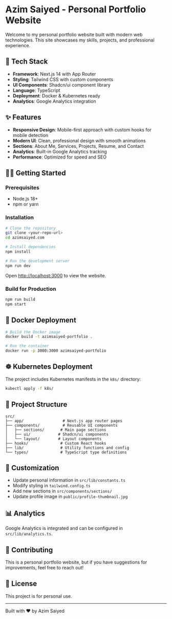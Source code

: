 # Azim Saiyed - Personal Portfolio Website

Welcome to my personal portfolio website built with modern web technologies. This site showcases my skills, projects, and professional experience.

## 🚀 Tech Stack

- **Framework**: Next.js 14 with App Router
- **Styling**: Tailwind CSS with custom components
- **UI Components**: Shadcn/ui component library
- **Language**: TypeScript
- **Deployment**: Docker & Kubernetes ready
- **Analytics**: Google Analytics integration

## ✨ Features

- **Responsive Design**: Mobile-first approach with custom hooks for mobile detection
- **Modern UI**: Clean, professional design with smooth animations
- **Sections**: About Me, Services, Projects, Resume, and Contact
- **Analytics**: Built-in Google Analytics tracking
- **Performance**: Optimized for speed and SEO

## 🏃‍♂️ Getting Started

### Prerequisites
- Node.js 18+ 
- npm or yarn

### Installation
```bash
# Clone the repository
git clone <your-repo-url>
cd azimsaiyed.com

# Install dependencies
npm install

# Run the development server
npm run dev
```

Open [http://localhost:3000](http://localhost:3000) to view the website.

### Build for Production
```bash
npm run build
npm start
```

## 🐳 Docker Deployment

```bash
# Build the Docker image
docker build -t azimsaiyed-portfolio .

# Run the container
docker run -p 3000:3000 azimsaiyed-portfolio
```

## ☸️ Kubernetes Deployment

The project includes Kubernetes manifests in the `k8s/` directory:

```bash
kubectl apply -f k8s/
```

## 📁 Project Structure

```
src/
├── app/                 # Next.js app router pages
├── components/          # Reusable UI components
│   ├── sections/       # Main page sections
│   ├── ui/            # Shadcn/ui components
│   └── layout/        # Layout components
├── hooks/              # Custom React hooks
├── lib/                # Utility functions and config
└── types/              # TypeScript type definitions
```

## 🎨 Customization

- Update personal information in `src/lib/constants.ts`
- Modify styling in `tailwind.config.ts`
- Add new sections in `src/components/sections/`
- Update profile image in `public/profile-thumbnail.jpg`

## 📊 Analytics

Google Analytics is integrated and can be configured in `src/lib/analytics.ts`.

## 🤝 Contributing

This is a personal portfolio website, but if you have suggestions for improvements, feel free to reach out!

## 📄 License

This project is for personal use.

---

Built with ❤️ by Azim Saiyed

